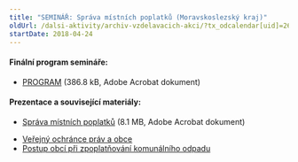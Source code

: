 ```yaml
---
title: "SEMINÁŘ: Správa místních poplatků (Moravskoslezský kraj)"
oldUrl: /dalsi-aktivity/archiv-vzdelavacich-akci/?tx_odcalendar[uid]=263&cHash=62a49a3c2343a88120bcfad8a9c011f8
startDate: 2018-04-24
---
```


<h4 class="seda">Finální program semináře:</h4><ul><li><a href="https://www.ochrance.cz/fileadmin/user_upload/projekt_ESF/00_2018_VA/SEMINARE/04_24_Sprava_mistnich_poplatku/04_24_Sprava_mistnich_poplatku_POZVANKA.pdf" target="_blank">PROGRAM</a> (386.8 kB, Adobe Acrobat dokument)</li></ul><h4 class="seda">Prezentace a související materiály:</h4><ul><li><a href="https://www.ochrance.cz/fileadmin/user_upload/projekt_ESF/00_2018_VA/SEMINARE/04_24_Sprava_mistnich_poplatku/04_24_Sprava_mistnich_poplatku_PREZENTACE.pdf" target="_blank">Správa místních poplatků</a> (8.1 MB, Adobe Acrobat dokument)</li></ul><p></p><ul><li><a href="https://www.ochrance.cz/stiznosti-na-urady/chcete-si-stezovat/zivotni-situace/obce-a-mesta-samosprava/" target="_blank">Veřejný ochránce práv a obce</a></li><li><a href="https://www.ochrance.cz/stiznosti-na-urady/chcete-si-stezovat/zivotni-situace/komunalni-odpad-postup-obci-pri-jeho-zpoplatnovani/" target="_blank">Postup obcí při zpoplatňování komunálního odpadu</a></li></ul>
